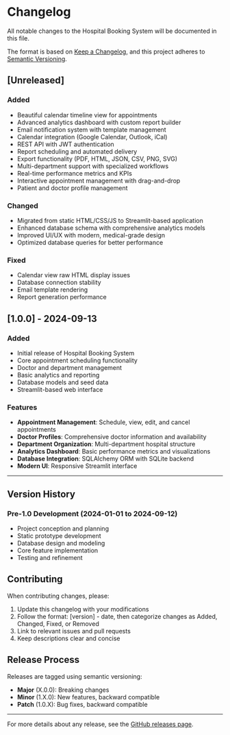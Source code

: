 # Changelog

All notable changes to the Hospital Booking System will be documented in this file.

The format is based on [Keep a Changelog](https://keepachangelog.com/en/1.0.0/),
and this project adheres to [Semantic Versioning](https://semver.org/spec/v2.0.0.html).

## [Unreleased]

### Added
- Beautiful calendar timeline view for appointments
- Advanced analytics dashboard with custom report builder
- Email notification system with template management
- Calendar integration (Google Calendar, Outlook, iCal)
- REST API with JWT authentication
- Report scheduling and automated delivery
- Export functionality (PDF, HTML, JSON, CSV, PNG, SVG)
- Multi-department support with specialized workflows
- Real-time performance metrics and KPIs
- Interactive appointment management with drag-and-drop
- Patient and doctor profile management

### Changed
- Migrated from static HTML/CSS/JS to Streamlit-based application
- Enhanced database schema with comprehensive analytics models
- Improved UI/UX with modern, medical-grade design
- Optimized database queries for better performance

### Fixed
- Calendar view raw HTML display issues
- Database connection stability
- Email template rendering
- Report generation performance

## [1.0.0] - 2024-09-13

### Added
- Initial release of Hospital Booking System
- Core appointment scheduling functionality
- Doctor and department management
- Basic analytics and reporting
- Database models and seed data
- Streamlit-based web interface

### Features
- **Appointment Management**: Schedule, view, edit, and cancel appointments
- **Doctor Profiles**: Comprehensive doctor information and availability
- **Department Organization**: Multi-department hospital structure
- **Analytics Dashboard**: Basic performance metrics and visualizations
- **Database Integration**: SQLAlchemy ORM with SQLite backend
- **Modern UI**: Responsive Streamlit interface

---

## Version History

### Pre-1.0 Development (2024-01-01 to 2024-09-12)
- Project conception and planning
- Static prototype development
- Database design and modeling
- Core feature implementation
- Testing and refinement

## Contributing

When contributing changes, please:
1. Update this changelog with your modifications
2. Follow the format: [version] - date, then categorize changes as Added, Changed, Fixed, or Removed
3. Link to relevant issues and pull requests
4. Keep descriptions clear and concise

## Release Process

Releases are tagged using semantic versioning:
- **Major** (X.0.0): Breaking changes
- **Minor** (1.X.0): New features, backward compatible
- **Patch** (1.0.X): Bug fixes, backward compatible

---

For more details about any release, see the [GitHub releases page](https://github.com/yourusername/hospital-booking-system/releases).